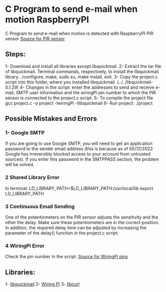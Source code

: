 # C Program to send e-mail when motion RaspberryPI
C Program to send e-mail when motion is detected with RaspberryPI PIR sensor
[Source for PIR sensor](https://projects.raspberrypi.org/en/projects/physical-computing/11)

## Steps:
1- Download and install all libraries except libquickmail.
2- Extract the tar file of libquickmail. Terminal commands, respectively, to install the libquickmail library: ./configure, make, sudo su, make install, exit.
3- Copy the project.c script into this folder, where you installed libquickmail. (../../libquickmail-0.1.29)
4- Changes in the script: enter the addresses to send and receive e-mail, SMTP user information and the wiringPi pin number to which the PIR sensor is connected to the project.c script.
5- To compile the project file gcc project.c -o project -lwiringPi -llibquickmail
6- Run project: ./project

## Possible Mistakes and Errors
### 1- Google SMTP
If you are going to use Google SMTP, you will need to get an application password to the sender email address (this is because as of 05/31/2022 Google has irreversibly blocked access to your account from untrusted sources). If you enter this password in the SMTPPASS section, the problem will be solved.

### 2 Shared Library Error 
In terminal:
LD_LIBRARY_PATH=$LD_LIBRARY_PATH:/usr/local/lib
export LD_LIBRARY_PATH

### 3 Continuous Email Sending
One of the potentiometers on the PIR sensor adjusts the sensitivity and the other the delay. Make sure these potentiometers are in the correct position. In addition, the required delay time can be adjusted by increasing the parameter of the delay() function in the project.c script.

### 4 WiringPi Error
Check the pin number in the script. [Source for WiringPi pins](http://wiringpi.com/pins/)

## Libraries: 
1- [libquickmail](https://sourceforge.net/projects/libquickmail/)
2- [Wiring Pi](http://wiringpi.com/download-and-install/)
3- [libcurl](https://curl.se/libcurl/)
